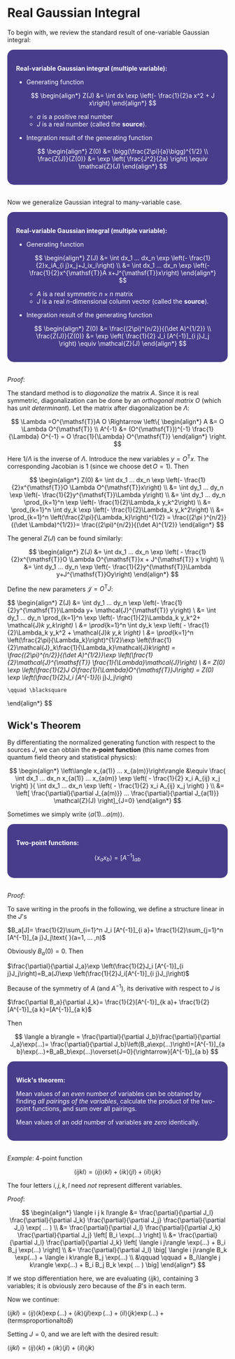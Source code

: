 <style>
    .katex {
        font-size: 1.1em;
   }
    .remark {
        border-radius: 15px;
        padding: 20px;
        background-color: SeaGreen;
        color: White;
   }
    .result {
        border-radius: 15px;
        padding: 20px;
        background-color: DarkSlateBlue;
        color: White;
   }
</style>

# Real Gaussian Integral

To begin with, we review the standard result of one-variable Gaussian integral:

<div class="result">

**Real-variable Gaussian integral (multiple variable):**

- Generating function

    $$
    \begin{align*}
        Z(J)
        &= \int dx \exp \left(- \frac{1}{2}a x^2 + J x\right)
    \end{align*}
    $$

    - $a$ is a positive real number 
    - $J$ is a real number (called the **source**).

- Integration result of the generating function

    $$
    \begin{align*}
        Z(0) &= \bigg(\frac{2\pi}{a}\bigg)^{1/2}
        \\
        \frac{Z(J)}{Z(0)} &= \exp \left(
            \frac{J^2}{2a}
        \right)
        \equiv \mathcal{Z}(J)
    \end{align*}
    $$

</div><br>

Now we generalize Gaussian integral to many-variable case. 

<div class="result">

**Real-variable Gaussian integral (multiple variable):**

- Generating function

    $$
    \begin{align*}
        Z(J)
        &= \int dx_1 ... dx_n \exp \left(- \frac{1}{2}x_iA_{i j}x_j+J_ix_i\right)
        \\
        &= \int dx_1 ... dx_n \exp \left(- \frac{1}{2}x^{\mathsf{T}}A x+J^{\mathsf{T}}x\right)
    \end{align*}
    $$

    - $A$ is a real symmetric $n\times n$ matrix
    - $J$ is a real $n$-dimensional column vector (called the **source**).

- Integration result of the generating function

    $$
    \begin{align*}
        Z(0) &= \frac{(2\pi)^{n/2}}{(\det A)^{1/2}}
        \\
        \frac{Z(J)}{Z(0)} &= \exp \left(
            \frac{1}{2} J_i [A^{-1}]_{i j}J_j
        \right)
        \equiv \mathcal{Z}(J)
    \end{align*}
    $$

</div><br>

*Proof*: 

The standard method is to *diagonalize* the matrix $A$. Since it is real symmetric, diagonalization can be done by an *orthogonal matrix* $O$ (which has *unit determinant*). Let the matrix after diagonalization be $\Lambda$:

$$
\Lambda =O^{\mathsf{T}}A O \Rightarrow \left\{ \begin{align*}
    A &= O \Lambda  O^{\mathsf{T}}
    \\ 
    A^{-1} &=
    (O^{\mathsf{T}})^{-1} \frac{1}{\Lambda} O^{-1}
    = O \frac{1}{\Lambda} O^{\mathsf{T}}
\end{align*} \right. 
$$

Here $1/\Lambda$ is the inverse of $\Lambda$. Introduce the new
variables $y=O^{\mathsf{T}}x$. The corresponding Jacobian is 1 (since we choose $\det O=1$). Then

$$
\begin{align*}
    Z(0)
    &= \int dx_1 ... dx_n \exp \left(- \frac{1}{2}x^{\mathsf{T}}O \Lambda  O^{\mathsf{T}}x\right)
    \\
    &= \int dy_1 ... dy_n \exp \left(- \frac{1}{2}y^{\mathsf{T}}\Lambda  y\right)
    \\
    &= \int
    dy_1 ... dy_n \prod_{k=1}^n  \exp \left(- \frac{1}{2}\Lambda_k y_k^2\right)
    \\
    &= \prod_{k=1}^n \int dy_k \exp \left(- \frac{1}{2}\Lambda_k y_k^2\right)
    \\
    &= \prod_{k=1}^n \left(\frac{2\pi}{\Lambda_k}\right)^{1/2}
    = \frac{(2\pi
    )^{n/2}}{(\det \Lambda)^{1/2}}= \frac{(2\pi)^{n/2}}{(\det A)^{1/2}}
\end{align*}
$$

The general $Z(J)$ can be found similarly:

$$
\begin{align*}
    Z(J)
    &= \int dx_1 ... dx_n \exp \left(
        - \frac{1}{2}x^{\mathsf{T}}O \Lambda O^{\mathsf{T}}x
        + J^{\mathsf{T}} x
    \right)
    \\
    &= \int dy_1 ... dy_n \exp \left(- \frac{1}{2}y^{\mathsf{T}}\Lambda  y+J^{\mathsf{T}}Oy\right)
\end{align*}
$$

Define the new parameters $\mathcal{J}=O^{\mathsf{T}}J$:

$$
\begin{align*}
    Z(J)
    &= \int dy_1 ... dy_n \exp \left(- \frac{1}{2}y^{\mathsf{T}}\Lambda  y+ \mathcal{J}^{\mathsf{T}} y\right)
    \\
    &= \int dy_1 ... dy_n \prod_{k=1}^n  \exp \left(- \frac{1}{2}\Lambda_k y_k^2+ \mathcal{J}_k y_k\right)
    \\
    &= \prod_{k=1}^n \int dy_k \exp \left(
        - \frac{1}{2}\Lambda_k y_k^2
        + \mathcal{J}_k y_k
    \right)
    \\
    &= \prod_{k=1}^n \left(\frac{2\pi}{\Lambda_k}\right)^{1/2}\exp \left(\frac{1}{2}\mathcal{J}_k\frac{1}{\Lambda_k}\mathcal{J}_k\right)
    = \frac{(2\pi)^{n/2}}{(\det A)^{1/2}}\exp \left(\frac{1}{2}\mathcal{J}^{\mathsf{T}} \frac{1}{\Lambda}\mathcal{J}\right)
    \\
    &= Z(0) \exp \left(\frac{1}{2}J O\frac{1}{\Lambda}O^{\mathsf{T}}J\right)
    = Z(0) \exp \left(\frac{1}{2}J_i
    [A^{-1}]_{i j}J_j\right)

    \qquad \blacksquare
\end{align*} 
$$

## Wick's Theorem

By differentiating the normalized generating function with respect to the sources $J$, we can obtain the **$n$-point function** (this name comes from quantum field theory and statistical physics):

$$
\begin{align*}
    \left\langle x_{a(1)} ... x_{a(m)}\right\rangle 
    &\equiv \frac{
        \int dx_1 ... dx_n x_{a(1)} ... x_{a(m)}
        \exp \left(
            - \frac{1}{2} x_i A_{ij} x_j
        \right)
    }{
        \int dx_1 ... dx_n \exp \left(
            - \frac{1}{2} x_i A_{ij} x_j
        \right)
    }
    \\
    &= \left[
        \frac{\partial}{\partial J_{a(m)}} ... 
        \frac{\partial}{\partial J_{a(1)}}
        \mathcal{Z}(J)
    \right]_{J=0}
\end{align*}
$$

Sometimes we simply write $\langle a(1) ... a(m)\rangle$. 

<div class="result">

**Two-point functions:**

$$
\left\langle x_ax_b\right\rangle =[A^{-1}]_{a b}
$$

</div><br>

*Proof*: 

To save writing in the proofs in the following, we define a
structure linear in the $J$'s

$B_a[J]= \frac{1}{2}\sum_{i=1}^n  J_i [A^{-1}]_{i a}+ \frac{1}{2}\sum_{j=1}^n  [A^{-1}]_{a j}J_j\text{     }(a=1, ... ,n)$

Obviously $B_a(0)=0$. Then

$\frac{\partial}{\partial J_a}\exp \left(\frac{1}{2}J_i [A^{-1}]_{i j}J_j\right)=B_a(J)\exp \left(\frac{1}{2}J_i[A^{-1}]_{i
j}J_j\right)$

Because of the symmetry of $A$ (and $A^{-1}$), its derivative with
respect to $J$ is

$\frac{\partial B_a}{\partial J_k}= \frac{1}{2}[A^{-1}]_{k a}+ \frac{1}{2}[A^{-1}]_{a k}=[A^{-1}]_{a k}$

Then

$$
\langle a b\rangle = \frac{\partial}{\partial J_b}\frac{\partial}{\partial J_a}\exp(...)= \frac{\partial}{\partial J_b}\left(B_a\exp(...)\right)=[A^{-1}]_{a
b}\exp(...)+B_aB_b\exp(...)\overset{J=0}{\rightarrow}[A^{-1}]_{a b}
$$

<div class="result">

**Wick's theorem:**

Mean values of an *even* number of variables can be obtained by finding
*all pairings of the variables*, calculate the product of the two-point
functions, and sum over all pairings.

Mean values of an *odd* number of variables are *zero* identically.

</div><br>

*Example*: 4-point function

$$
\langle i j k l\rangle = \langle i j\rangle \langle k l\rangle + \langle i k\rangle \langle j l\rangle + \langle i l\rangle \langle j k\rangle
$$

The four letters $i,j,k,l$ need *not* represent different variables.

*Proof*:

$$
\begin{align*}
    \langle i j k l\rangle 
    &= \frac{\partial}{\partial J_l}
    \frac{\partial}{\partial J_k}
    \frac{\partial}{\partial J_j}
    \frac{\partial}{\partial J_i} 
    \exp( ... )
    \\
    &= \frac{\partial}{\partial J_l}
    \frac{\partial}{\partial J_k}
    \frac{\partial}{\partial J_j}
    \left[
        B_i \exp(...)
    \right]
    \\
    &= \frac{\partial}{\partial J_l}
    \frac{\partial}{\partial J_k}
    \left[
        \langle i j\rangle \exp(...)
        + B_i B_j \exp(...)
    \right]
    \\
    &= \frac{\partial}{\partial J_l}
    \big[
        \langle i j\rangle B_k \exp(...)
        + \langle i k\rangle B_j \exp(...)
        \\ &\qquad \qquad
        + B_i\langle j k\rangle \exp(...)
        + B_i B_j B_k \exp( ... )
    \big]
\end{align*}
$$

If we stop differentiation here, we are evaluating
$\langle i j k\rangle$, containing 3 variables; it is obviously zero
because of the $B$'s in each term.

Now we continue:

$\langle i j k l\rangle = \langle i j\rangle \langle k l\rangle \exp(...)+ \langle i k\rangle \langle j l\rangle \exp(...)+ \langle
i l\rangle \langle j k\rangle \exp(...)+(\text{terms} \text{proportional} \text{to} B)$

Setting $J=0$, and we are left with the desired result:

$\langle i j k l\rangle = \langle i j\rangle \langle k l\rangle + \langle i k\rangle \langle j l\rangle + \langle i l\rangle \langle j k\rangle$

